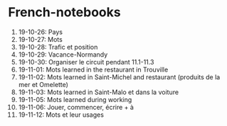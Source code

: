 # French-notebooks

01. 19-10-26: Pays
02. 19-10-27: Mots
03. 19-10-28: Trafic et position
04. 19-10-29: Vacance-Normandy
05. 19-10-30: Organiser le circuit pendant 11.1-11.3
06. 19-11-01: Mots learned in the restaurant in Trouville
07. 19-11-02: Mots learned in Saint-Michel and restaurant (produits de la mer et Omelette)
08. 19-11-03: Mots learned in Saint-Malo et dans la voiture
09. 19-11-05: Mots learned during working
10. 19-11-06: Jouer, commencer, écrire + à
11. 19-11-12: Mots et leur usages
